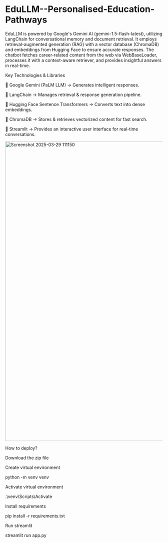 # EduLLM--Personalised-Education-Pathways

EduLLM is powered by Google's Gemini AI (gemini-1.5-flash-latest), utilizing LangChain for conversational memory and document retrieval.
It employs retrieval-augmented generation (RAG) with a vector database (ChromaDB) and embeddings from Hugging Face to ensure accurate responses.
The chatbot fetches career-related content from the web via WebBaseLoader, processes it with a context-aware retriever, and provides insightful answers in real-time. 

Key Technologies & Libraries

 🔹 Google Gemini (PaLM LLM) → Generates intelligent responses.
 
 🔹 LangChain → Manages retrieval & response generation pipeline.
 
 🔹 Hugging Face Sentence Transformers → Converts text into dense embeddings.
 
 🔹 ChromaDB → Stores & retrieves vectorized content for fast search.
 
 🔹 Streamlit → Provides an interactive user interface for real-time conversations.
 

<img width="959" alt="Screenshot 2025-03-29 111150" src="https://github.com/user-attachments/assets/1deec13d-b8b3-41a5-9d65-87a76ebcf0e4" />

 
How to deploy?

Download the zip file

Create virtual environment

python -m venv venv

Activate virtual environment

.\venv\Scripts\Activate

Install requirements

pip install -r requirements.txt

Run streamlit

streamlit run app.py

